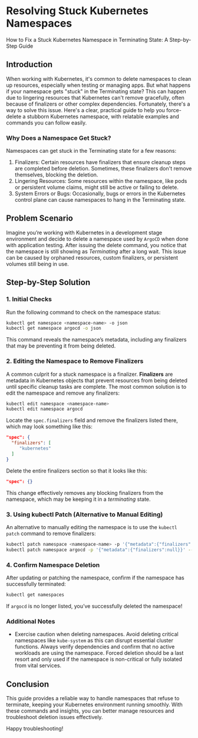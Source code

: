 
# Resolving Stuck Kubernetes Namespaces
How to Fix a Stuck Kubernetes Namespace in Terminating State: A Step-by-Step Guide

## Introduction
When working with Kubernetes, it's common to delete namespaces to clean up resources, especially when testing or managing apps. But what happens if your namespace gets "stuck" in the Terminating state? This can happen due to lingering resources that Kubernetes can't remove gracefully, often because of finalizers or other complex dependencies. Fortunately, there's a way to solve this issue. Here's a clear, practical guide to help you force-delete a stubborn Kubernetes namespace, with relatable examples and commands you can follow easily.

### Why Does a Namespace Get Stuck?

Namespaces can get stuck in the Terminating state for a few reasons:
1. Finalizers: Certain resources have finalizers that ensure cleanup steps are completed before
deletion. Sometimes, these finalizers don't remove themselves, blocking the deletion.
2. Lingering Resources: Some resources within the namespace, like pods or persistent volume
claims, might still be active or failing to delete.
3. System Errors or Bugs: Occasionally, bugs or errors in the Kubernetes control plane can cause
namespaces to hang in the Terminating state.

## Problem Scenario
Imagine you’re working with Kubernetes in a development stage environment and decide to delete a namespace used by `ArgoCD` when done with application testing. After issuing the delete command, you notice that the namespace is still showing as *Terminating* after a long wait. This issue can be caused by orphaned resources, custom finalizers, or persistent volumes still being in use.

## Step-by-Step Solution

### 1. Initial Checks
Run the following command to check on the namespace status:

```bash
kubectl get namespace <namespace-name> -o json
kubectl get namespace argocd -o json
```

This command reveals the namespace’s metadata, including any finalizers that may be preventing it from being deleted.

### 2. Editing the Namespace to Remove Finalizers
A common culprit for a stuck namespace is a finalizer. **Finalizers** are metadata in Kubernetes objects that prevent resources from being deleted until specific cleanup tasks are complete.
The most common solution is to edit the namespace and remove any finalizers:

```bash
kubectl edit namespace <namespace-name>
kubectl edit namespace argocd
```

Locate the `spec.finalizers` field and remove the finalizers listed there, which may look something like this:

```json
"spec": {
  "finalizers": [
     "kubernetes"
  ]
}
```

Delete the entire finalizers section so that it looks like this:

```json
"spec": {}
```
This change effectively removes any blocking finalizers from the namespace, which may be keeping
it in a *terminating* state.

### 3. Using kubectl Patch (Alternative to Manual Editing)
An alternative to manually editing the namespace is to use the `kubectl patch` command to remove finalizers:

```bash
kubectl patch namespace <namespace-name> -p '{"metadata":{"finalizers":null}}' --type=merge
kubectl patch namespace argocd -p '{"metadata":{"finalizers":null}}' --type=merge
```

### 4. Confirm Namespace Deletion
After updating or patching the namespace, confirm if the namespace has successfully terminated:

```bash
kubectl get namespaces
```
If `argocd` is no longer listed, you’ve successfully deleted the namespace!

### Additional Notes
- Exercise caution when deleting namespaces. Avoid deleting critical namespaces like `kube-system` as this can disrupt essential cluster functions. Always verify dependencies and confirm that no active workloads are using the namespace. Forced deletion should be a last resort and only used if the namespace is non-critical or fully isolated from vital services.


## Conclusion
This guide provides a reliable way to handle namespaces that refuse to terminate, keeping your Kubernetes environment running smoothly. With these commands and insights, you can better manage resources and troubleshoot deletion issues effectively.

Happy troubleshooting!
